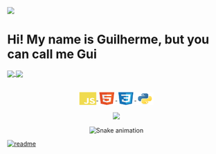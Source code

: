 <img src="https://www.goodcore.co.uk/blog/wp-content/webp-express/webp-images/uploads/2019/08/coding-vs-programming-2.jpg.webp">
<h1> Hi! My name is Guilherme, but you can call me Gui </h1>

<div>
  <a href="https://github.com/GuiCoelhoDev">
  <img height="180em"   align="center" src="https://github-readme-stats.vercel.app/api?username=GuiCoelhoDev&show_icons=true&theme=react&include_all_commits=true&count_private=true"/>
  <img height="180em"  align="center" src="https://github-readme-stats.vercel.app/api/top-langs/?username=GuiCoelhoDev&layout=compact&langs_count=7&theme=react" />

</div>
 <br>
<div  align="center"> 
  <div style="display: inline_block"><br>
  <img align="center" alt="Rafa-Js" height="30" width="40" src="https://raw.githubusercontent.com/devicons/devicon/master/icons/javascript/javascript-plain.svg">
  <img align="center" alt="HTML" height="30" width="40" src="https://raw.githubusercontent.com/devicons/devicon/master/icons/html5/html5-original.svg">
  <img align="center" alt="CSS" height="30" width="40" src="https://raw.githubusercontent.com/devicons/devicon/master/icons/css3/css3-original.svg">
  <img align="center" alt="Python" height="30" width="40" src="https://raw.githubusercontent.com/devicons/devicon/master/icons/python/python-original.svg">
 
 
    
</div>
  <br>
  <a href="https://www.linkedin.com/in/guilherme-coelho-2258751a2/" target="_blank"><img src="https://img.shields.io/badge/-LinkedIn-%230077B5?style=for-the-badge&logo=linkedin&logoColor=white" target="_blank"></a> 
 
  ![Snake animation](https://github.com/GuiCoelhoDev/GuiCoelhoDev/blob/output/github-contribution-grid-snake.svg)
 
</div>
 
[![readme](https://github-readme-stats.vercel.app/api/pin/?username=GuiCoelhoDev&repo=GuiCoelhoDev&theme=react)](https://github.com/GuiCoelhoDev/GuiCoelhoDev)
